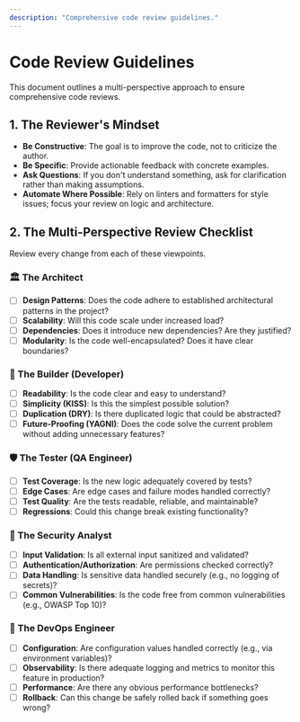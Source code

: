 ```yaml
---
description: "Comprehensive code review guidelines."
---
```


# Code Review Guidelines

This document outlines a multi-perspective approach to ensure comprehensive code reviews.

## 1. The Reviewer's Mindset
-   **Be Constructive**: The goal is to improve the code, not to criticize the author.
-   **Be Specific**: Provide actionable feedback with concrete examples.
-   **Ask Questions**: If you don't understand something, ask for clarification rather than making assumptions.
-   **Automate Where Possible**: Rely on linters and formatters for style issues; focus your review on logic and architecture.

## 2. The Multi-Perspective Review Checklist

Review every change from each of these viewpoints.

### 🏛️ The Architect
-   [ ] **Design Patterns**: Does the code adhere to established architectural patterns in the project?
-   [ ] **Scalability**: Will this code scale under increased load?
-   [ ] **Dependencies**: Does it introduce new dependencies? Are they justified?
-   [ ] **Modularity**: Is the code well-encapsulated? Does it have clear boundaries?

### 🧱 The Builder (Developer)
-   [ ] **Readability**: Is the code clear and easy to understand?
-   [ ] **Simplicity (KISS)**: Is this the simplest possible solution?
-   [ ] **Duplication (DRY)**: Is there duplicated logic that could be abstracted?
-   [ ] **Future-Proofing (YAGNI)**: Does the code solve the current problem without adding unnecessary features?

### 🛡️ The Tester (QA Engineer)
-   [ ] **Test Coverage**: Is the new logic adequately covered by tests?
-   [ ] **Edge Cases**: Are edge cases and failure modes handled correctly?
-   [ ] **Test Quality**: Are the tests readable, reliable, and maintainable?
-   [ ] **Regressions**: Could this change break existing functionality?

### 🔐 The Security Analyst
-   [ ] **Input Validation**: Is all external input sanitized and validated?
-   [ ] **Authentication/Authorization**: Are permissions checked correctly?
-   [ ] **Data Handling**: Is sensitive data handled securely (e.g., no logging of secrets)?
-   [ ] **Common Vulnerabilities**: Is the code free from common vulnerabilities (e.g., OWASP Top 10)?

### 🚀 The DevOps Engineer
-   [ ] **Configuration**: Are configuration values handled correctly (e.g., via environment variables)?
-   [ ] **Observability**: Is there adequate logging and metrics to monitor this feature in production?
-   [ ] **Performance**: Are there any obvious performance bottlenecks?
-   [ ] **Rollback**: Can this change be safely rolled back if something goes wrong?